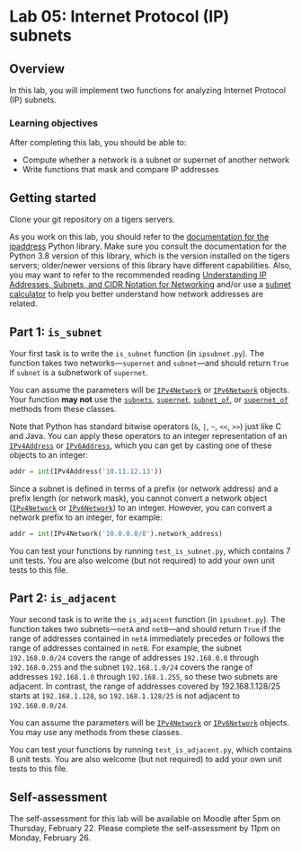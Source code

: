 # Lab 05: Internet Protocol (IP) subnets

## Overview
In this lab, you will implement two functions for analyzing Internet Protocol (IP) subnets. 

### Learning objectives
After completing this lab, you should be able to:
* Compute whether a network is a subnet or supernet of another network
* Write functions that mask and compare IP addresses

## Getting started
Clone your git repository on a tigers servers.

As you work on this lab, you should refer to the [documentation for the ipaddress](https://docs.python.org/3.8/library/ipaddress.html) Python library. Make sure you consult the documentation for the Python 3.8 version of this library, which is the version installed on the tigers servers; older/newer versions of this library have different capabilities. Also, you may want to refer to the recommended reading [Understanding IP Addresses, Subnets, and CIDR Notation for Networking](https://www.digitalocean.com/community/tutorials/understanding-ip-addresses-subnets-and-cidr-notation-for-networking) and/or use a [subnet calculator](http://www.subnet-calculator.com/cidr.php) to help you better understand how network addresses are related.

## Part 1: `is_subnet`

Your first task is to write the `is_subnet` function (in `ipsubnet.py`). The function takes two networks—`supernet` and `subnet`—and should return `True` if `subnet` is a subnetwork of `supernet`. 

You can assume the parameters will be <code>[IPv4Network](https://docs.python.org/3.8/library/ipaddress.html#ipaddress.IPv4Network)</code> or <code>[IPv6Network](https://docs.python.org/3.8/library/ipaddress.html#ipaddress.IPv6Network)</code> objects. Your function **may not** use the <code>[subnets](https://docs.python.org/3.8/library/ipaddress.html#ipaddress.IPv4Network.subnets)</code>, <code>[supernet](https://docs.python.org/3.8/library/ipaddress.html#ipaddress.IPv4Network.supernet)</code>, <code>[subnet_of](https://docs.python.org/3.8/library/ipaddress.html#ipaddress.IPv4Network.subnet_of)</code>, or <code>[supernet_of](https://docs.python.org/3.8/library/ipaddress.html#ipaddress.IPv4Network.supernet_of)</code> methods from these classes.

Note that Python has standard bitwise operators (`&`, `|`, `~`, `<<`, `>>`) just like C and Java. You can apply these operators to an integer representation of an <code>[IPv4Address](https://docs.python.org/3.8/library/ipaddress.html#ipaddress.IPv4Address)</code> or <code>[IPv6Address](https://docs.python.org/3.8/library/ipaddress.html#ipaddress.IPv6Address)</code>, which you can get by casting one of these objects to an integer: 
```Python
addr = int(IPv4Address('10.11.12.13'))
```

Since a subnet is defined in terms of a prefix (or network address) and a prefix length (or network mask), you cannot convert a network object (<code>[IPv4Network](https://docs.python.org/3.8/library/ipaddress.html#ipaddress.IPv4Network)</code> or <code>[IPv6Network](https://docs.python.org/3.8/library/ipaddress.html#ipaddress.IPv6Network)</code>) to an integer. However, you can convert a network prefix to an integer, for example:
```Python
addr = int(IPv4Network('10.0.0.0/8').network_address)
```

You can test your functions by running `test_is_subnet.py`, which contains 7 unit tests. You are also welcome (but not required) to add your own unit tests to this file.

## Part 2: `is_adjacent`

Your second task is to write the `is_adjacent` function (in `ipsubnet.py`). The function takes two subnets—`netA` and `netB`—and should return `True` if the range of addresses contained in `netA` immediately precedes or follows the range of addresses contained in `netB`. For example, the subnet `192.168.0.0/24` covers the range of addresses `192.168.0.0` through `192.168.0.255` and the subnet `192.168.1.0/24` covers the range of addresses `192.168.1.0` through `192.168.1.255`, so these two subnets are adjacent. In contrast, the range of addresses covered by 192.168.1.128/25 starts at `192.168.1.128`, so `192.168.1.128/25` is not adjacent to `192.168.0.0/24`. 

You can assume the parameters will be <code>[IPv4Network](https://docs.python.org/3.8/library/ipaddress.html#ipaddress.IPv4Network)</code> or <code>[IPv6Network](https://docs.python.org/3.8/library/ipaddress.html#ipaddress.IPv6Network)</code> objects. You may use any methods from these classes.

You can test your functions by running `test_is_adjacent.py`, which contains 8 unit tests. You are also welcome (but not required) to add your own unit tests to this file.

## Self-assessment
The self-assessment for this lab will be available on Moodle after 5pm on Thursday, February 22. Please complete the self-assessment by 11pm on Monday, February 26.